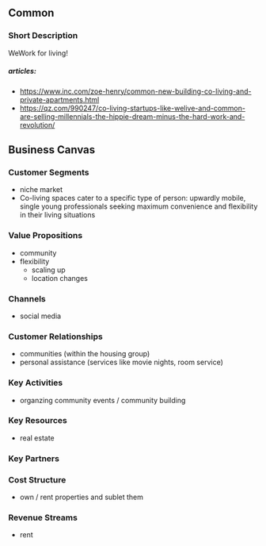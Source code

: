 ## Common

### Short Description
WeWork for living! 

##### articles:
* https://www.inc.com/zoe-henry/common-new-building-co-living-and-private-apartments.html
* https://qz.com/990247/co-living-startups-like-welive-and-common-are-selling-millennials-the-hippie-dream-minus-the-hard-work-and-revolution/

## Business Canvas 

### Customer Segments
* niche market
* Co-living spaces cater to a specific type of person: upwardly mobile, single young professionals seeking maximum convenience and flexibility in their living situations

### Value Propositions
* community
* flexibility
	* scaling up 
	* location changes

### Channels
* social media 

### Customer Relationships
* communities (within the housing group)
* personal assistance (services like movie nights, room service)

### Key Activities
* organzing community events / community building

### Key Resources
* real estate

### Key Partners

### Cost Structure
* own / rent properties and sublet them

### Revenue Streams
* rent 
